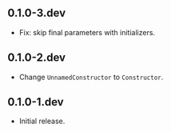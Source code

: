 ## 0.1.0-3.dev

* Fix: skip final parameters with initializers.

## 0.1.0-2.dev

* Change `UnnamedConstructor` to `Constructor`.

## 0.1.0-1.dev

* Initial release.
